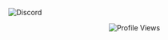 <p 
  <a href="https://t.me/airdrop_node">
    <img src="https://img.shields.io/static/v1?logo=telegram&label=&message=Join @AirdropNode&color=36393f&style=flat-square" alt="Discord">
  </a>
</p>

<p align="center">
  <img src="https://komarev.com/ghpvc/?username=choir94&color=brightgreen" alt="Profile Views">
</p>
